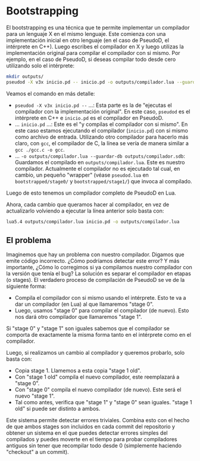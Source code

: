 # Bootstrapping #

El bootstrapping es una técnica que te permite implementar un compilador para
un lenguaje X en el mismo lenguaje. Este comienza con una implementación
inicial en otro lenguaje (en el caso de PseudoD, el intérprete en C++). Luego
escribes el compilador en X y luego utilizas la implementación original para
compilar el compilador con si mismo. Por ejemplo, en el caso de PseudoD, si
deseas compilar todo desde cero utilizando solo el intérprete:

```sh
mkdir outputs/
pseudod -X v3x inicio.pd -- inicio.pd -o outputs/compilador.lua --guardar-db outputs/compilador.sdb
```

Veamos el comando en más detalle:

- `pseudod -X v3x inicio.pd --` ...: Esta parte es la de "ejecutas el
  compilador con la implementación original". En este caso, `pseudod` es el
  intérprete en C++ e `inicio.pd` es el compilador en PseudoD.
- ... `inicio.pd` ...: Este es el "y compilas el compilador con si mismo". En
  este caso estamos ejecutando el compilador (`inicio.pd`) con si mismo como
  archivo de entrada. Utilizando otro compilador para hacerlo más claro, con
  `gcc`, el compilador de C, la línea se vería de manera similar a `gcc ./gcc.c
  -o gcc`.
- ... `-o outputs/compilador.lua --guardar-db outputs/compilador.sdb`:
  Guardamos el compilado en `outputs/compilador.lua`. Este es nuestro
  compilador. Actualmente el compilador no es ejecutado tal cual, en cambio, un
  pequeño "wrapper" (véase `pseudod.lua` en `bootstrapped/stage0/` y
  `bootstrapped/stage1/`) que invoca al compilado.

Luego de esto tenemos un compilador completo de PseudoD en Lua.

Ahora, cada cambio que queramos hacer al compilador, en vez de actualizarlo
volviendo a ejecutar la línea anterior solo basta con:

```sh
lua5.4 outputs/compilador.lua inicio.pd -o outputs/compilador.lua
```

## El problema ##

Imaginemos que hay un problema con nuestro compilador. Digamos que emite código
incorrecto. ¿Cómo podríamos detectar este error? Y más importante, ¿Cómo lo
corregimos si ya compilamos nuestro compilador con la versión que tenía el bug?
La solución es separar el compilador en etapas (o stages). El verdadero proceso
de compilación de PseudoD se ve de la siguiente forma:

- Compila el compilador con si mismo usando el intérprete. Esto te va a dar un
  compilador (en Lua) al que llamaremos "stage 0".
- Luego, usamos "stage 0" para compilar el compilador (de nuevo). Esto nos dará
  otro compilador que llamaremos "stage 1".

Si "stage 0" y "stage 1" son iguales sabemos que el compilador se comporta de
exactamente la misma forma tanto en el intérprete como en el compilador.

Luego, si realizamos un cambio al compilador y queremos probarlo, solo basta
con:

- Copia stage 1. Llamemos a esta copia "stage 1 old".
- Con "stage 1 old" compila el nuevo compilador, este reemplazará a "stage 0".
- Con "stage 0" compila el nuevo compilador (de nuevo). Este será el nuevo
  "stage 1".
- Tal como antes, verifica que "stage 1" y "stage 0" sean iguales. "stage 1
  old" si puede ser distinto a ambos.

Este sistema permite detectar errores triviales. Combina esto con el hecho de
que ambos stages son incluidos en cada commit del repositorio y obtener un
sistema en el que puedes detectar errores simples del compilados y puedes
moverte en el tiempo para probar compiladores antiguos sin tener que recompilar
todo desde 0 (simplemente haciendo "checkout" a un commit).
